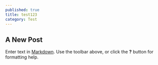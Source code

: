 ```yaml
---
published: true
title: test123
category: Test
---
```

## A New Post

Enter text in [Markdown](http://daringfireball.net/projects/markdown/). Use the toolbar above, or click the **?** button for formatting help.

